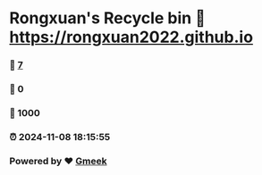 # Rongxuan's Recycle bin  :link: https://rongxuan2022.github.io 
### :page_facing_up: [7](https://rongxuan2022.github.io/tag.html) 
### :speech_balloon: 0 
### :hibiscus: 1000 
### :alarm_clock: 2024-11-08 18:15:55 
### Powered by :heart: [Gmeek](https://github.com/Meekdai/Gmeek)
